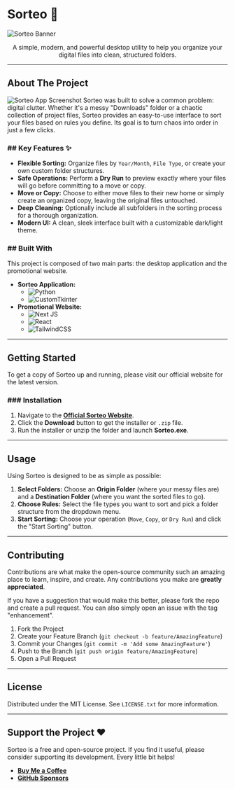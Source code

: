 # Sorteo 📂

![Sorteo Banner](https-placeholder-for-banner-image)

<p align="center">
  A simple, modern, and powerful desktop utility to help you organize your digital files into clean, structured folders.
</p>

---

## About The Project

![Sorteo App Screenshot](https-placeholder-for-screenshot)
Sorteo was built to solve a common problem: digital clutter. Whether it's a messy "Downloads" folder or a chaotic collection of project files, Sorteo provides an easy-to-use interface to sort your files based on rules you define. Its goal is to turn chaos into order in just a few clicks.

### ## Key Features ✨

- **Flexible Sorting:** Organize files by `Year/Month`, `File Type`, or create your own custom folder structures.
- **Safe Operations:** Perform a **Dry Run** to preview exactly where your files will go before committing to a move or copy.
- **Move or Copy:** Choose to either move files to their new home or simply create an organized copy, leaving the original files untouched.
- **Deep Cleaning:** Optionally include all subfolders in the sorting process for a thorough organization.
- **Modern UI:** A clean, sleek interface built with a customizable dark/light theme.

### ## Built With

This project is composed of two main parts: the desktop application and the promotional website.

- **Sorteo Application:**
  - ![Python](https://img.shields.io/badge/python-3670A0?style=for-the-badge&logo=python&logoColor=ffdd54)
  - ![CustomTkinter](https://img.shields.io/badge/CustomTkinter-007ACC?style=for-the-badge)
- **Promotional Website:**
  - ![Next JS](https://img.shields.io/badge/Next-black?style=for-the-badge&logo=next.js&logoColor=white)
  - ![React](https://img.shields.io/badge/react-%2320232a.svg?style=for-the-badge&logo=react&logoColor=%2361DAFB)
  - ![TailwindCSS](https://img.shields.io/badge/tailwindcss-%2338B2AC.svg?style=for-the-badge&logo=tailwind-css&logoColor=white)

---

## Getting Started

To get a copy of Sorteo up and running, please visit our official website for the latest version.

### ### Installation

1.  Navigate to the [**Official Sorteo Website**](https-placeholder-for-your-website-url).
2.  Click the **Download** button to get the installer or `.zip` file.
3.  Run the installer or unzip the folder and launch **Sorteo.exe**.

---

## Usage

Using Sorteo is designed to be as simple as possible:

1.  **Select Folders:** Choose an **Origin Folder** (where your messy files are) and a **Destination Folder** (where you want the sorted files to go).
2.  **Choose Rules:** Select the file types you want to sort and pick a folder structure from the dropdown menu.
3.  **Start Sorting:** Choose your operation (`Move`, `Copy`, or `Dry Run`) and click the "Start Sorting" button.

---

## Contributing

Contributions are what make the open-source community such an amazing place to learn, inspire, and create. Any contributions you make are **greatly appreciated**.

If you have a suggestion that would make this better, please fork the repo and create a pull request. You can also simply open an issue with the tag "enhancement".

1.  Fork the Project
2.  Create your Feature Branch (`git checkout -b feature/AmazingFeature`)
3.  Commit your Changes (`git commit -m 'Add some AmazingFeature'`)
4.  Push to the Branch (`git push origin feature/AmazingFeature`)
5.  Open a Pull Request

---

## License

Distributed under the MIT License. See `LICENSE.txt` for more information.

---

## Support the Project ❤️

Sorteo is a free and open-source project. If you find it useful, please consider supporting its development. Every little bit helps!

- [**Buy Me a Coffee**](https-placeholder-for-your-donation-link)
- [**GitHub Sponsors**](https-placeholder-for-your-github-sponsors-link)
